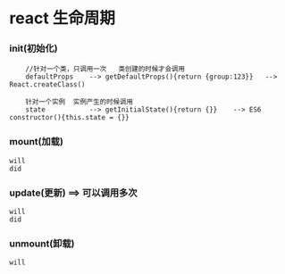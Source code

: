 # react 生命周期

### init(初始化)
```
    //针对一个类，只调用一次   类创建的时候才会调用
    defaultProps    --> getDefaultProps(){return {group:123}}   --> React.createClass()

    针对一个实例  实例产生的时候调用
    state           --> getInitialState(){return {}}    --> ES6 constructor(){this.state = {}}
```

### mount(加载)
    will
    did


### update(更新)  ==> 可以调用多次

    will
    did



### unmount(卸载)
    will
